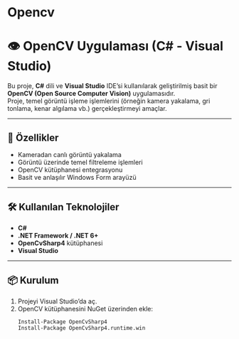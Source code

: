 # Opencv
# 👁️ OpenCV Uygulaması (C# - Visual Studio)

Bu proje, **C#** dili ve **Visual Studio** IDE’si kullanılarak geliştirilmiş basit bir **OpenCV (Open Source Computer Vision)** uygulamasıdır.  
Proje, temel görüntü işleme işlemlerini (örneğin kamera yakalama, gri tonlama, kenar algılama vb.) gerçekleştirmeyi amaçlar.

---

## 🚀 Özellikler
- Kameradan canlı görüntü yakalama  
- Görüntü üzerinde temel filtreleme işlemleri  
- OpenCV kütüphanesi entegrasyonu  
- Basit ve anlaşılır Windows Form arayüzü  

---

## 🛠️ Kullanılan Teknolojiler
- **C#**
- **.NET Framework / .NET 6+**
- **OpenCvSharp4** kütüphanesi  
- **Visual Studio**

---

## 📦 Kurulum
1. Projeyi Visual Studio’da aç.  
2. OpenCV kütüphanesini NuGet üzerinden ekle:  
   ```bash
   Install-Package OpenCvSharp4
   Install-Package OpenCvSharp4.runtime.win
